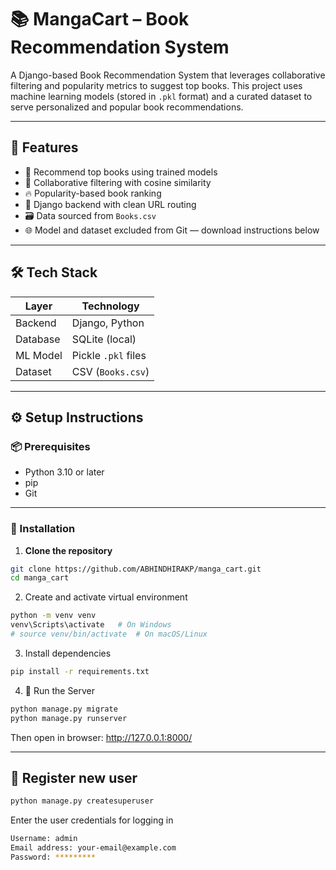 # 📚 MangaCart – Book Recommendation System

A Django-based Book Recommendation System that leverages collaborative filtering and popularity metrics to suggest top books. This project uses machine learning models (stored in `.pkl` format) and a curated dataset to serve personalized and popular book recommendations.

---

## 🚀 Features

- 📖 Recommend top books using trained models
- 🧠 Collaborative filtering with cosine similarity
- 🔥 Popularity-based book ranking
- 🔐 Django backend with clean URL routing
- 🗃 Data sourced from `Books.csv`
- 🌐 Model and dataset excluded from Git — download instructions below

---

## 🛠 Tech Stack

| Layer     | Technology             |
|-----------|------------------------|
| Backend   | Django, Python         |
| Database  | SQLite (local)         |
| ML Model  | Pickle `.pkl` files    |
| Dataset   | CSV (`Books.csv`)      |

---

## ⚙️ Setup Instructions

### 📦 Prerequisites

- Python 3.10 or later
- pip
- Git

---

### 🧰 Installation

1. **Clone the repository**

```bash
git clone https://github.com/ABHINDHIRAKP/manga_cart.git
cd manga_cart
```
2. Create and activate virtual environment
```bash
python -m venv venv
venv\Scripts\activate   # On Windows
# source venv/bin/activate  # On macOS/Linux
```
3. Install dependencies
```bash
pip install -r requirements.txt
```
4. 🧪 Run the Server
```bash
python manage.py migrate
python manage.py runserver
```
Then open in browser: http://127.0.0.1:8000/

---

## 👤 Register new user

```bash
python manage.py createsuperuser
```

Enter the user credentials for logging in
```bash
Username: admin
Email address: your-email@example.com
Password: *********
```
